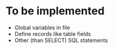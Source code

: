 # To be implemented
- Global variables in file
- Define records like table fields
- Other (than SELECT) SQL statements
